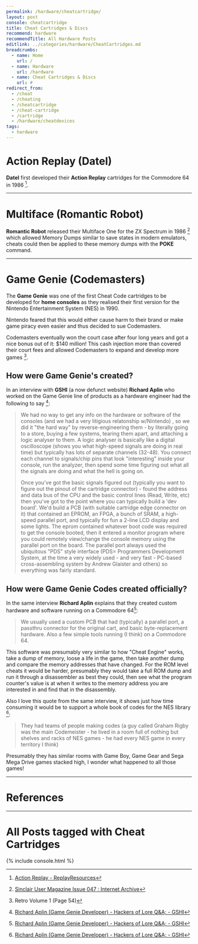 ```yaml
---
permalink: /hardware/cheatcartridge/
layout: post
console: cheatcartridge
title: Cheat Cartridges & Discs
recommend: hardware
recommendTitle: All Hardware Posts
editlink: ../categories/hardware/CheatCartridges.md
breadcrumbs:
  - name: Home
    url: /
  - name: Hardware
    url: /hardware
  - name: Cheat Cartridges & Discs
    url: #
redirect_from:
  - /cheat
  - /cheating
  - /cheatcartridge
  - /cheat-cartridge
  - /cartridge
  - /hardware/cheatdevices
tags:
  - hardware
---
```


# Action Replay (Datel)
**Datel** first developed their **Action Replay** cartridges for the Commodore 64 in 1986 [^2].

---
# Multiface (Romantic Robot)
**Romantic Robot** released their Multiface One for the ZX Spectrum in 1986 [^3] which allowed Memory Dumps similar to save states in modern emulators, cheats could then be applied to these memory dumps with the **POKE** command.

---
# Game Genie (Codemasters)
The **Game Genie** was one of the first Cheat Code cartridges to be developed for **home consoles** as they realised their first version for the Nintendo Entertainment System (NES) in 1990.

Nintendo feared that this would either cause harm to their brand or make game piracy even easier and thus decided to sue Codemasters.

Codemasters eventually won the court case after four long years and got a nice bonus out of it: $140 million! This cash injection more than covered their court fees and allowed Codemasters to expand and develop more games [^1].

## How were Game Genie's created?
In an interview with **GSHI** (a now defunct website) **Richard Aplin** who worked on the Game Genie line of products as a hardware engineer had the following to say [^4]:
> We had no way to get any info on the hardware or software of the consoles (and we had a very litigious relatonship w/Nintendo) , so we did it "the hard way" by reverse-engineering them - by literally going to a store, buying a few systems, tearing them apart, and attaching a logic analyser to them.
> A logic analyser is basically like a digital oscilloscope (shows you what high-speed signals are doing in real time) but typically has lots of separate channels (32-48).
> You connect each channel to signals/chip pins that look "interesting" inside your console, run the analyzer, then spend some time figuring out what all the signals are doing and what the hell is going on.
>
> Once you've got the basic signals figured out (typically you want to figure out the pinout of the cartridge connector) - found the address and data bus of the CPU and the basic control lines (Read, Write, etc) then you've got to the point where you can typically build a 'dev board'.
> We'd build a PCB (with suitable cartridge edge connector on it) that contained an EPROM, an FPGA, a bunch of SRAM, a high-speed parallel port, and typically for fun a 2-line LCD display and some lights.
> The eprom contained whatever boot code was required to get the console booted, then it entered a monitor program where you could remotely view/change the console memory using the parallel port on the board.
> The parallel port always used the ubiquitous "PDS" style interface (PDS= Programmers Development System, at the time a very widely used - and very fast - PC-based cross-assembling system by Andrew Glaister and others) so everything was fairly standard.

## How were Game Genie Codes created officially?
In the same interview **Richard Aplin** explains that they created custom hardware and software running on a Commodore 64[^4]: 
> We usually used a custom PCB that had (typically) a parallel port, a passthru connector for the original cart, and basic byte-replacement hardware. Also a few simple tools running (I think) on a Commodore 64.

This software was presumably very similar to how "Cheat Engine" works, take a dump of memory, loose a life in the game, then take another dump and compare the memory addresses that have changed. For the ROM level cheats it would be harder, presumably they would take a full ROM dump and run it through a disassembler as best they could, then see what the program counter's value is at when it writes to the memory address you are interested in and find that in the disassembly.

Also I love this quote from the same interview, it shows just how time consuming it would be to support a whole book of codes for the NES library [^4]:
> They had teams of people making codes (a guy called Graham Rigby was the main Codemeister - he lived in a room full of nothing but shelves and racks of NES games - he had every NES game in every territory I think)

Presumably they has similar rooms with Game Boy, Game Gear and Sega Mega Drive games stacked high, I wonder what happened to all those games!

---
# References
[^1]: Retro Volume 1 (Page 54)
[^2]: [Action Replay - ReplayResources](https://rr.pokefinder.org/wiki/Action_Replay)
[^3]: [Sinclair User Magazine Issue 047 : Internet Archive](https://archive.org/details/sinclair-user-magazine-047/page/n104/mode/1up?view=theater)
[^4]: [Richard Aplin (Game Genie Developer) - Hackers of Lore Q&A; - GSHI](https://web.archive.org/web/20100616131921/http://www.thegshi.org/?s=qna&id=40)

---
# All Posts tagged with Cheat Cartridges

<div>
{% include console.html %}
</div>
